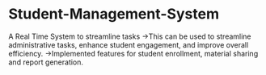 # Student-Management-System
A Real Time System to streamline tasks  ->This can be used to streamline administrative tasks, enhance student engagement, and improve overall efficiency.  ->Implemented features for student enrollment, material sharing and report generation.
